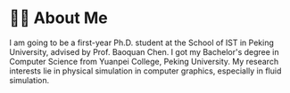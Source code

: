 # 🚴‍♂️ About Me

I am going to be a first-year Ph.D. student at the School of IST in Peking University, advised by Prof. Baoquan Chen. I got my Bachelor's degree in Computer Science from Yuanpei College, Peking University. My research interests lie in physical simulation in computer graphics, especially in fluid simulation.

